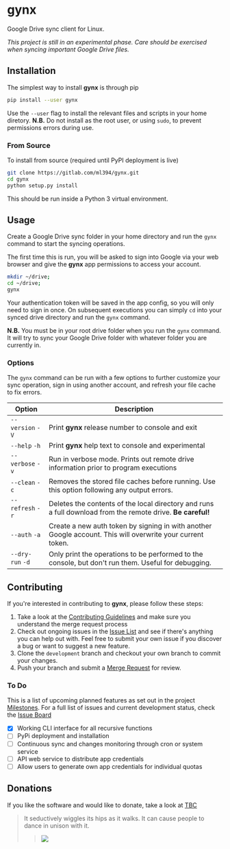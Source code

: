 gynx
====

Google Drive sync client for Linux.

*This project is still in an experimental phase. Care should be exercised when syncing important Google Drive files.*

## Installation

The simplest way to install **gynx** is through pip

```bash
pip install --user gynx
```

Use the `--user` flag to install the relevant files and scripts in your home diretory.
**N.B.** Do not install as the root user, or using `sudo`, to prevent permissions errors during use.

### From Source

To install from source (required until PyPI deployment is live)

```bash
git clone https://gitlab.com/ml394/gynx.git
cd gynx
python setup.py install
```

This should be run inside a Python 3 virtual environment.

## Usage

Create a Google Drive sync folder in your home directory and run the `gynx` command to start the syncing operations.

The first time this is run, you will be asked to sign into Google via your web browser and give the **gynx** app permissions to access your account.

```bash
mkdir ~/drive;
cd ~/drive;
gynx
```

Your authentication token will be saved in the app config, so you will only need to sign in once. On subsequent executions you can simply `cd` into your synced drive directory and run the `gynx` command.

**N.B.** You must be in your root drive folder when you run the `gynx` command. It will try to sync your Google Drive folder with whatever folder you are currently in.

### Options

The `gynx` command can be run with a few options to further customize your sync operation, sign in using another account, and refresh your file cache to fix errors.

| Option            | Description                                                                                                 |
|-------------------|-------------------------------------------------------------------------------------------------------------|
| `--version` `-V`  | Print **gynx** release number to console and exit                                                           |
| `--help` `-h`     | Print **gynx** help text to console and experimental                                                        |
| `--verbose` `-v`  | Run in verbose mode. Prints out remote drive information prior to program executions                        |
| `--clean` `-c`    | Removes the stored file caches before running. Use this option following any output errors.                 |
| `--refresh` `-r`  | Deletes the contents of the local directory and runs a full download from the remote drive. **Be careful!** |
| `--auth` `-a`     | Create a new auth token by signing in with another Google account. This will overwrite your current token.  |
| `--dry-run` `-d`  | Only print the operations to be performed to the console, but don't run them. Useful for debugging.         |

## Contributing

If you're interested in contributing to **gynx**, please follow these steps:

1. Take a look at the [Contributing Guidelines](CONTRIBUTING.md) and make sure you understand the merge request process
2. Check out ongoing issues in the [Issue List](https://gitlab.com/ml394/gynx/issues) and see if there's anything you can help out with. Feel free to submit your own issue if you discover a bug or want to suggest a new feature.
3. Clone the `development` branch and checkout your own branch to commit your changes.
4. Push your branch and submit a [Merge Request](https://gitlab.com/ml394/gynx/merge_requests) for review.

### To Do

This is a list of upcoming planned features as set out in the project [Milestones](https://gitlab.com/ml394/gynx/milestones). For a full list of issues and current development status, check the [Issue Board](https://gitlab.com/ml394/gynx/boards)

- [x] Working CLI interface for all recursive functions
- [ ] PyPi deployment and installation
- [ ] Continuous sync and changes monitoring through cron or system service
- [ ] API web service to distribute app credentials
- [ ] Allow users to generate own app credentials for individual quotas

## Donations

If you like the software and would like to donate, take a look at [TBC](https://gitlab.com/ml394/gynx)

> It seductively wiggles its hips as it walks. It can cause people to dance in unison with it.
> > ![](assets/jynx.png)
